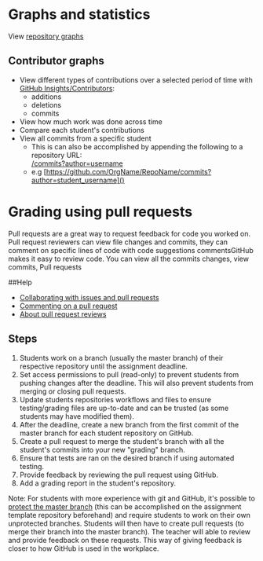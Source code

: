 # Graphs and statistics
View [repository graphs](https://docs.github.com/en/github/visualizing-repository-data-with-graphs/about-repository-graphs)
## Contributor graphs
* View different types of contributions over a selected period of time with [GitHub Insights/Contributors](https://docs.github.com/en/github/visualizing-repository-data-with-graphs/viewing-a-projects-contributors):
    * additions
    * deletions
    * commits
* View how much work was done across time
* Compare each student's contributions
* View all commits from a specific student
    * This is can also be accomplished by appending the following to a repository URL: <br>[/commits?author=username]()
    * e.g [https://github.com/OrgName/RepoName/commits?author=student_username]()
# Grading using pull requests
Pull requests are a great way to request feedback for code you worked on. Pull request reviewers can view file changes and commits, they can comment on specific lines of code with code suggestions commentsGitHub makes it easy to review code. You can view all the commits changes, view commits, Pull requests

##Help
* [Collaborating with issues and pull requests](https://docs.github.com/en/github/collaborating-with-issues-and-pull-requests)
* [Commenting on a pull request](https://docs.github.com/en/github/collaborating-with-issues-and-pull-requests/commenting-on-a-pull-request#about-pull-request-comments)
* [About pull request reviews](https://docs.github.com/en/github/collaborating-with-issues-and-pull-requests/about-pull-request-reviews)

## Steps
1. Students work on a branch (usually the master branch) of their respective repository until the assignment deadline.
2. Set access permissions to pull (read-only) to prevent students from pushing changes after the deadline. This will also prevent students from merging or closing pull requests.
3. Update students repositories workflows and files to ensure testing/grading files are up-to-date and can be trusted (as some students may have modified them).
2. After the deadline, create a new branch from the first commit of the master branch for each student repository on GitHub.
4. Create a pull request to merge the student's branch with all the student's commits into your new "grading" branch.
5. Ensure that tests are ran on the desired branch if using automated testing.
6. Provide feedback by reviewing the pull request using GitHub.
7. Add a grading report in the student's repository.

Note: For students with more experience with git and GitHub, it's possible to [protect the master branch](https://docs.github.com/en/github/administering-a-repository/configuring-protected-branches) (this can be accomplished on the assignment template repository beforehand) and require students to work on their own unprotected branches. Students will then have to create pull requests (to merge their branch into the master branch). The teacher will able to review and provide feedback on these requests. This way of giving feedback is closer to how GitHub is used in the workplace.
